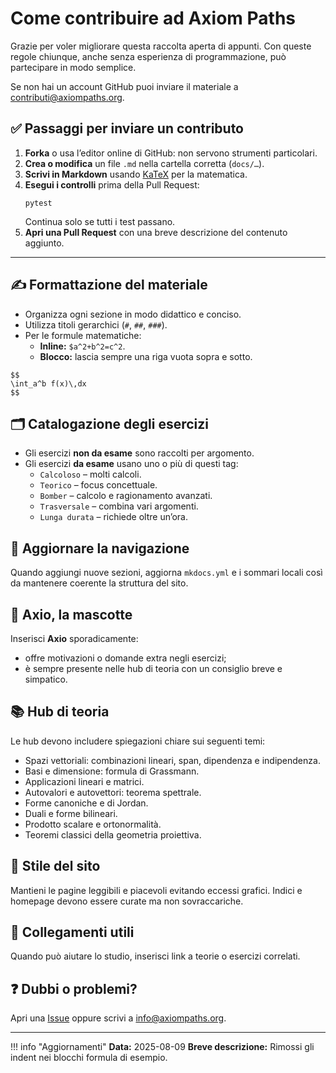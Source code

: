 # Come contribuire ad Axiom Paths

Grazie per voler migliorare questa raccolta aperta di appunti. Con queste regole chiunque, anche senza esperienza di programmazione, può partecipare in modo semplice.

Se non hai un account GitHub puoi inviare il materiale a [contributi@axiompaths.org](mailto:contributi@axiompaths.org).

## ✅ Passaggi per inviare un contributo
1. **Forka** o usa l’editor online di GitHub: non servono strumenti particolari.
2. **Crea o modifica** un file `.md` nella cartella corretta (`docs/…`).
3. **Scrivi in Markdown** usando [KaTeX](https://katex.org/) per la matematica.
4. **Esegui i controlli** prima della Pull Request:
   ```
   pytest
   ```
   Continua solo se tutti i test passano.
5. **Apri una Pull Request** con una breve descrizione del contenuto aggiunto.

---

## ✍️ Formattazione del materiale
- Organizza ogni sezione in modo didattico e conciso.
- Utilizza titoli gerarchici (`#`, `##`, `###`).
- Per le formule matematiche:
  - **Inline:** `$a^2+b^2=c^2`.
  - **Blocco:** lascia sempre una riga vuota sopra e sotto.

```
$$
\int_a^b f(x)\,dx
$$
```

## 🗂️ Catalogazione degli esercizi
- Gli esercizi **non da esame** sono raccolti per argomento.
- Gli esercizi **da esame** usano uno o più di questi tag:
  - `Calcoloso` – molti calcoli.
  - `Teorico` – focus concettuale.
  - `Bomber` – calcolo e ragionamento avanzati.
  - `Trasversale` – combina vari argomenti.
  - `Lunga durata` – richiede oltre un’ora.

## 🧭 Aggiornare la navigazione
Quando aggiungi nuove sezioni, aggiorna `mkdocs.yml` e i sommari locali così da mantenere coerente la struttura del sito.

## 🐾 Axio, la mascotte
Inserisci **Axio** sporadicamente:
- offre motivazioni o domande extra negli esercizi;
- è sempre presente nelle hub di teoria con un consiglio breve e simpatico.

## 📚 Hub di teoria
Le hub devono includere spiegazioni chiare sui seguenti temi:

- Spazi vettoriali: combinazioni lineari, span, dipendenza e indipendenza.
- Basi e dimensione: formula di Grassmann.
- Applicazioni lineari e matrici.
- Autovalori e autovettori: teorema spettrale.
- Forme canoniche e di Jordan.
- Duali e forme bilineari.
- Prodotto scalare e ortonormalità.
- Teoremi classici della geometria proiettiva.

## 🎨 Stile del sito
Mantieni le pagine leggibili e piacevoli evitando eccessi grafici. Indici e homepage devono essere curate ma non sovraccariche.

## 🔗 Collegamenti utili
Quando può aiutare lo studio, inserisci link a teorie o esercizi correlati.

## ❓ Dubbi o problemi?
Apri una [Issue](https://github.com/username/Axiom-Paths/issues) oppure scrivi a [info@axiompaths.org](mailto:info@axiompaths.org).

---

!!! info "Aggiornamenti"
    **Data:** 2025-08-09
    **Breve descrizione:** Rimossi gli indent nei blocchi formula di esempio.
